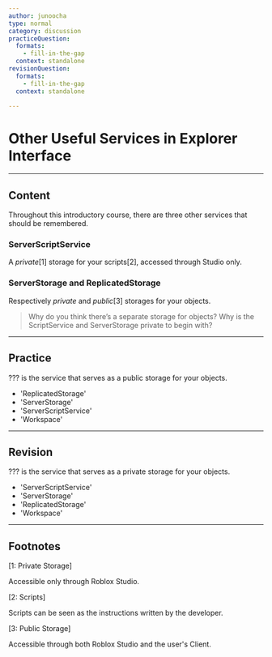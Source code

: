 ```yaml
---
author: junoocha
type: normal
category: discussion
practiceQuestion:
  formats:
    - fill-in-the-gap
  context: standalone
revisionQuestion:
  formats:
    - fill-in-the-gap
  context: standalone

---
```


# Other Useful Services in Explorer Interface

---

## Content

Throughout this introductory course, there are three other services that should be remembered. 

### ServerScriptService

A *private*[1] storage for your scripts[2], accessed through Studio only.

### ServerStorage and ReplicatedStorage

Respectively *private* and *public*[3] storages for your objects.

> Why do you think there’s a separate storage for objects? Why is the ScriptService and ServerStorage private to begin with? 

---

## Practice

??? is the service that serves as a public storage for your objects.
- 'ReplicatedStorage'
- 'ServerStorage'
- 'ServerScriptService'
- 'Workspace'


---
## Revision

??? is the service that serves as a private storage for your objects.
- 'ServerScriptService'
- 'ServerStorage'
- 'ReplicatedStorage'
- 'Workspace'

---

## Footnotes

[1: Private Storage]

Accessible only through Roblox Studio.

[2: Scripts]

Scripts can be seen as the instructions written by the developer.

[3: Public Storage]

Accessible through both Roblox Studio and the user's Client.